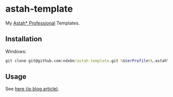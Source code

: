 # astah-template
My [Astah* Professional](https://astah.change-vision.com/ja/product/astah-professional.html) Templates.

## Installation

Windows:

```cmd
git clone git@github.com:ndxbn/astah-template.git %UserProfile%\.astah\professional\template
```

## Usage

See [here (jp blog article)](https://ja.astahblog.com/2014/11/09/user-template/).
